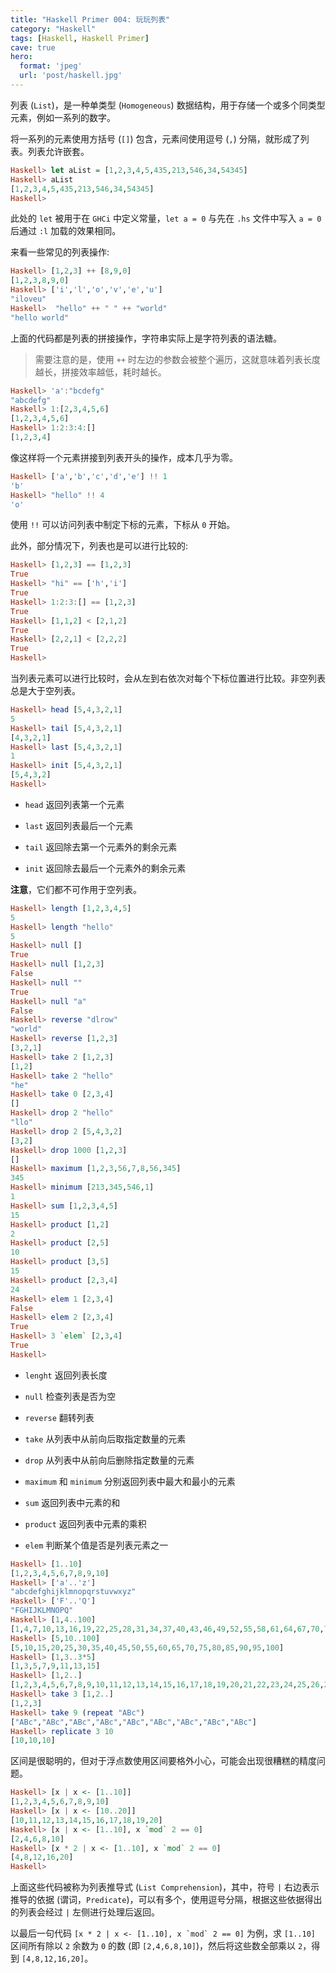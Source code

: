 ```yaml
---
title: "Haskell Primer 004: 玩玩列表"
category: "Haskell"
tags: [Haskell, Haskell Primer]
cave: true
hero:
  format: 'jpeg'
  url: 'post/haskell.jpg'
---
```

列表 (`List`)，是一种单类型 (`Homogeneous`) 数据结构，用于存储一个或多个同类型元素，例如一系列的数字。



将一系列的元素使用方括号 (`[]`) 包含，元素间使用逗号 (`,`) 分隔，就形成了列表。列表允许嵌套。

```haskell
Haskell> let aList = [1,2,3,4,5,435,213,546,34,54345]
Haskell> aList
[1,2,3,4,5,435,213,546,34,54345]
Haskell>
```

此处的 `let` 被用于在 `GHCi` 中定义常量，`let a = 0` 与先在 `.hs` 文件中写入 `a = 0` 后通过 `:l` 加载的效果相同。



来看一些常见的列表操作:

```haskell
Haskell> [1,2,3] ++ [8,9,0]
[1,2,3,8,9,0]
Haskell> ['i','l','o','v','e','u']
"iloveu"
Haskell>  "hello" ++ " " ++ "world"
"hello world"
```

上面的代码都是列表的拼接操作，字符串实际上是字符列表的语法糖。

> 需要注意的是，使用 `++` 时左边的参数会被整个遍历，这就意味着列表长度越长，拼接效率越低，耗时越长。

```haskell
Haskell> 'a':"bcdefg"
"abcdefg"
Haskell> 1:[2,3,4,5,6]
[1,2,3,4,5,6]
Haskell> 1:2:3:4:[]
[1,2,3,4]
```

像这样将一个元素拼接到列表开头的操作，成本几乎为零。

```haskell
Haskell> ['a','b','c','d','e'] !! 1
'b'
Haskell> "hello" !! 4
'o'
```

使用 `!!` 可以访问列表中制定下标的元素，下标从 `0` 开始。

此外，部分情况下，列表也是可以进行比较的:

```haskell
Haskell> [1,2,3] == [1,2,3]
True
Haskell> "hi" == ['h','i']
True
Haskell> 1:2:3:[] == [1,2,3]
True
Haskell> [1,1,2] < [2,1,2]
True
Haskell> [2,2,1] < [2,2,2]
True
Haskell>
```

当列表元素可以进行比较时，会从左到右依次对每个下标位置进行比较。非空列表总是大于空列表。

```haskell
Haskell> head [5,4,3,2,1]
5
Haskell> tail [5,4,3,2,1]
[4,3,2,1]
Haskell> last [5,4,3,2,1]
1
Haskell> init [5,4,3,2,1]
[5,4,3,2]
Haskell>
```

* `head` 返回列表第一个元素

* `last` 返回列表最后一个元素

* `tail` 返回除去第一个元素外的剩余元素

* `init` 返回除去最后一个元素外的剩余元素



**注意**，它们都不可作用于空列表。

```haskell
Haskell> length [1,2,3,4,5]
5
Haskell> length "hello"
5
Haskell> null []
True
Haskell> null [1,2,3]
False
Haskell> null ""
True
Haskell> null "a"
False
Haskell> reverse "dlrow"
"world"
Haskell> reverse [1,2,3]
[3,2,1]
Haskell> take 2 [1,2,3]
[1,2]
Haskell> take 2 "hello"
"he"
Haskell> take 0 [2,3,4]
[]
Haskell> drop 2 "hello"
"llo"
Haskell> drop 2 [5,4,3,2]
[3,2]
Haskell> drop 1000 [1,2,3]
[]
Haskell> maximum [1,2,3,56,7,8,56,345]
345
Haskell> minimum [213,345,546,1]
1
Haskell> sum [1,2,3,4,5]
15
Haskell> product [1,2]
2
Haskell> product [2,5]
10
Haskell> product [3,5]
15
Haskell> product [2,3,4]
24
Haskell> elem 1 [2,3,4]
False
Haskell> elem 2 [2,3,4]
True
Haskell> 3 `elem` [2,3,4]
True
Haskell>
```

* `lenght` 返回列表长度

* `null` 检查列表是否为空

* `reverse` 翻转列表

* `take` 从列表中从前向后取指定数量的元素

* `drop` 从列表中从前向后删除指定数量的元素

* `maximum` 和 `minimum` 分别返回列表中最大和最小的元素

* `sum` 返回列表中元素的和

* `product` 返回列表中元素的乘积

* `elem` 判断某个值是否是列表元素之一

```haskell
Haskell> [1..10]
[1,2,3,4,5,6,7,8,9,10]
Haskell> ['a'..'z']
"abcdefghijklmnopqrstuvwxyz"
Haskell> ['F'..'Q']
"FGHIJKLMNOPQ"
Haskell> [1,4..100]
[1,4,7,10,13,16,19,22,25,28,31,34,37,40,43,46,49,52,55,58,61,64,67,70,73,76,79,82,85,88,91,94,97,100]
Haskell> [5,10..100]
[5,10,15,20,25,30,35,40,45,50,55,60,65,70,75,80,85,90,95,100]
Haskell> [1,3..3*5]
[1,3,5,7,9,11,13,15]
Haskell> [1,2..]
[1,2,3,4,5,6,7,8,9,10,11,12,13,14,15,16,17,18,19,20,21,22,23,24,25,26,27,28,29,30,31,32,33,34,35,36,37,38,39,40.............
Haskell> take 3 [1,2..]
[1,2,3]
Haskell> take 9 (repeat "ABc")
["ABc","ABc","ABc","ABc","ABc","ABc","ABc","ABc","ABc"]
Haskell> replicate 3 10
[10,10,10]
```

区间是很聪明的，但对于浮点数使用区间要格外小心，可能会出现很糟糕的精度问题。

```haskell
Haskell> [x | x <- [1..10]]
[1,2,3,4,5,6,7,8,9,10]
Haskell> [x | x <- [10..20]]
[10,11,12,13,14,15,16,17,18,19,20]
Haskell> [x | x <- [1..10], x `mod` 2 == 0]
[2,4,6,8,10]
Haskell> [x * 2 | x <- [1..10], x `mod` 2 == 0]
[4,8,12,16,20]
Haskell>
```

上面这些代码被称为列表推导式 (`List Comprehension`)，其中，符号 `|` 右边表示推导的依据 (谓词，`Predicate`)，可以有多个，使用逗号分隔，根据这些依据得出的列表会经过 `|` 左侧进行处理后返回。


以最后一句代码 ``[x * 2 | x <- [1..10], x `mod` 2 == 0]`` 为例，求 `[1..10]` 区间所有除以 `2` 余数为 `0` 的数 (即 `[2,4,6,8,10]`)，然后将这些数全部乘以 `2`，得到 `[4,8,12,16,20]`。




